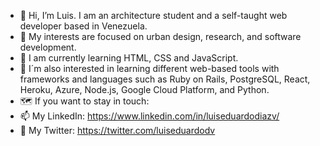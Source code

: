 - 👋 Hi, I’m Luis. I am an architecture student and a self-taught web developer based in Venezuela.
- 👀 My interests are focused on urban design, research, and software development.
- 🌱 I am currently learning HTML, CSS and JavaScript.
- 🧠 I´m also interested in learning different web-based tools with frameworks and languages such as Ruby on Rails, PostgreSQL, React, Heroku, Azure, Node.js, Google Cloud Platform, and Python.
- 🗺️ If you want to stay in touch:
- 📫 My LinkedIn: https://www.linkedin.com/in/luiseduardodiazv/ 
- 🐥 My Twitter: https://twitter.com/luiseduardodv

<!---
luisedvas/luisedvas is a ✨ special ✨ repository because its `README.md` (this file) appears on your GitHub profile.
You can click the Preview link to take a look at your changes.
--->
